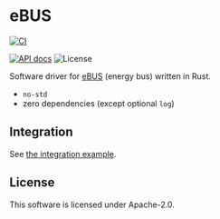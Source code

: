 # eBUS

[![CI](https://github.com/torkleyy/ebus/actions/workflows/ci.yml/badge.svg)](https://github.com/torkleyy/ebus/actions/workflows/ci.yml)
<!--[![Crates.io](https://img.shields.io/crates/d/energy-bus)](https://crates.io/crates/energy-bus)-->
[![API docs](https://img.shields.io/badge/API%20docs-blue)](https://github.io/torkleyy/ebus/energy_bus/index.html)
![License](https://img.shields.io/github/license/torkleyy/ebus)

Software driver for [eBUS] (energy bus) written in Rust.

[eBUS]: https://ebus-wiki.org/lib/exe/fetch.php/ebus/spec_prot_12_v1_3_1_e.pdf

* `no-std`
* zero dependencies (except optional `log`)

## Integration

See [the integration example](examples/integration.rs).

## License

This software is licensed under Apache-2.0.
